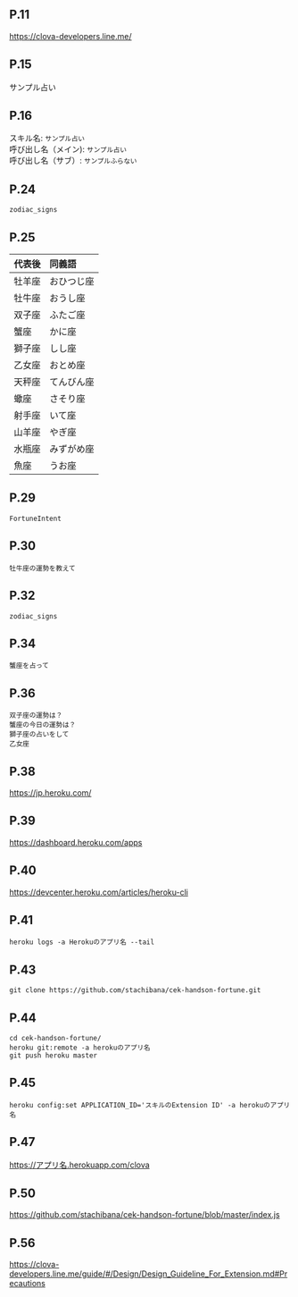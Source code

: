 

## P.11

https://clova-developers.line.me/

## P.15

サンプル占い

## P.16

スキル名: `サンプル占い`  
呼び出し名（メイン): `サンプル占い`  
呼び出し名（サブ）: `サンプルふらない`  

## P.24

```
zodiac_signs
```

## P.25

|代表後|同義語|
|:------|:------|
|牡羊座|おひつじ座|
|牡牛座|おうし座|
|双子座|ふたご座|
|蟹座|かに座|
|獅子座|しし座|
|乙女座|おとめ座|
|天秤座|てんびん座|
|蠍座|さそり座|
|射手座|いて座
|山羊座|やぎ座|
|水瓶座|みずがめ座|
|魚座|うお座|

## P.29

```
FortuneIntent
```

## P.30

```
牡牛座の運勢を教えて
```

## P.32

```
zodiac_signs
```

## P.34

```
蟹座を占って
```

## P.36

```
双子座の運勢は？
蟹座の今日の運勢は？
獅子座の占いをして
乙女座
```

## P.38

https://jp.heroku.com/

## P.39

https://dashboard.heroku.com/apps

## P.40

https://devcenter.heroku.com/articles/heroku-cli

## P.41

```
heroku logs -a Herokuのアプリ名 --tail
```

## P.43

```
git clone https://github.com/stachibana/cek-handson-fortune.git
```

## P.44

```
cd cek-handson-fortune/
heroku git:remote -a herokuのアプリ名
git push heroku master
```

## P.45

```
heroku config:set APPLICATION_ID='スキルのExtension ID' -a herokuのアプリ名
```

## P.47

https://アプリ名.herokuapp.com/clova

## P.50

https://github.com/stachibana/cek-handson-fortune/blob/master/index.js

## P.56

https://clova-developers.line.me/guide/#/Design/Design_Guideline_For_Extension.md#Precautions




